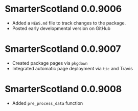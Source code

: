 # SmarterScotland 0.0.9006

* Added a `NEWS.md` file to track changes to the package.
* Posted early developmental version on GitHub

# SmarterScotland 0.0.9007

* Created package pages via `pkgdown`
* Integrated automatic page deployment via `tic` and Travis

# SmarterScotland 0.0.9008

* Added `pre_process_data` function

